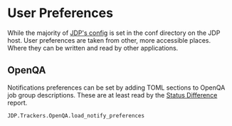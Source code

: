 # User Preferences

While the majority of [JDP's config](conf) is set in the conf directory on the
JDP host. User preferences are taken from other, more accessible places. Where
they can be written and read by other applications.

## OpenQA

Notifications preferences can be set by adding TOML sections to OpenQA job
group descriptions. These are at least read by the
[Status Difference](reports/Report-Status-Diff.html) report.

```@docs
JDP.Trackers.OpenQA.load_notify_preferences
```
